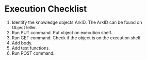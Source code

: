 # Execution Checklist

1. Identify the knowledge objects ArkID. The ArkID can be found on ObjectTeller.
2. Run PUT command. Put object on execution shelf.
3. Run GET command. Check if the object is on the execution shelf.
4. Add body.
5. Add test functions.
6. Run POST command.
